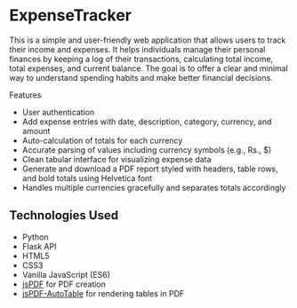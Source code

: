 # ExpenseTracker
This is a simple and user-friendly web application that allows users to track their income and expenses. It helps individuals manage their personal finances by keeping a log of their transactions, calculating total income, total expenses, and current balance. The goal is to offer a clear and minimal way to understand spending habits and make better financial decisions.

Features
- User authentication
- Add expense entries with date, description, category, currency, and amount
- Auto-calculation of totals for each currency
- Accurate parsing of values including currency symbols (e.g., Rs., $)
- Clean tabular interface for visualizing expense data
- Generate and download a PDF report styled with headers, table rows, and bold totals using Helvetica font
- Handles multiple currencies gracefully and separates totals accordingly

## Technologies Used
- Python
- Flask API
- HTML5
- CSS3
- Vanilla JavaScript (ES6)
- [jsPDF](https://github.com/parallax/jsPDF) for PDF creation
- [jsPDF-AutoTable](https://github.com/simonbengtsson/jsPDF-AutoTable) for rendering tables in PDF

